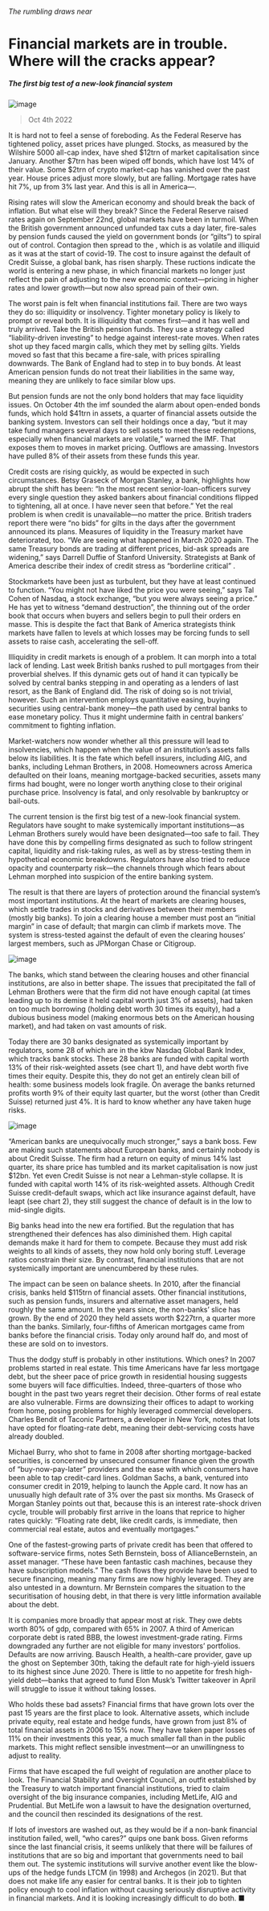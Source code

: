 ###### The rumbling draws near
# Financial markets are in trouble. Where will the cracks appear? 
##### The first big test of a new-look financial system 
![image](images/20221008_FND001.jpg) 
> Oct 4th 2022 
It is hard not to feel a sense of foreboding. As the Federal Reserve has tightened policy, asset prices have plunged. Stocks, as measured by the Wilshire 5000 all-cap index, have shed $12trn of market capitalisation since January. Another $7trn has been wiped off bonds, which have lost 14% of their value. Some $2trn of crypto market-cap has vanished over the past year. House prices adjust more slowly, but are falling. Mortgage rates have hit 7%, up from 3% last year. And this is all in America—.
Rising rates will slow the American economy and should break the back of inflation. But what else will they break? Since the Federal Reserve raised rates again on September 22nd, global markets have been in turmoil. When the British government announced unfunded tax cuts a day later, fire-sales by pension funds caused the yield on government bonds (or “gilts”) to spiral out of control. Contagion then spread to the , which is as volatile and illiquid as it was at the start of covid-19. The cost to insure against the default of Credit Suisse, a global bank, has risen sharply. These ructions indicate the world is entering a new phase, in which financial markets no longer just reflect the pain of adjusting to the new economic context—pricing in higher rates and lower growth—but now also spread pain of their own. 
The worst pain is felt when financial institutions fail. There are two ways they do so: illiquidity or insolvency. Tighter monetary policy is likely to prompt or reveal both. It is illiquidity that comes first—and it has well and truly arrived. Take the British pension funds. They use a strategy called “liability-driven investing” to hedge against interest-rate moves. When rates shot up they faced margin calls, which they met by selling gilts. Yields moved so fast that this became a fire-sale, with prices spiralling downwards. The Bank of England had to step in to buy bonds. At least American pension funds do not treat their liabilities in the same way, meaning they are unlikely to face similar blow ups.
But pension funds are not the only bond holders that may face liquidity issues. On October 4th the imf sounded the alarm about open-ended bonds funds, which hold $41trn in assets, a quarter of financial assets outside the banking system. Investors can sell their holdings once a day, “but it may take fund managers several days to sell assets to meet these redemptions, especially when financial markets are volatile,” warned the IMF. That exposes them to moves in market pricing. Outflows are amassing. Investors have pulled 8% of their assets from these funds this year. 
Credit costs are rising quickly, as would be expected in such circumstances. Betsy Graseck of Morgan Stanley, a bank, highlights how abrupt the shift has been: “In the most recent senior-loan-officers survey every single question they asked bankers about financial conditions flipped to tightening, all at once. I have never seen that before.” Yet the real problem is when credit is unavailable—no matter the price. British traders report there were “no bids” for gilts in the days after the government announced its plans. Measures of liquidity in the Treasury market have deteriorated, too. “We are seeing what happened in March 2020 again. The same Treasury bonds are trading at different prices, bid-ask spreads are widening,” says Darrell Duffie of Stanford University. Strategists at Bank of America describe their index of credit stress as “borderline critical” .
Stockmarkets have been just as turbulent, but they have at least continued to function. “You might not have liked the price you were seeing,” says Tal Cohen of Nasdaq, a stock exchange, “but you were always seeing a price.” He has yet to witness “demand destruction”, the thinning out of the order book that occurs when buyers and sellers begin to pull their orders en masse. This is despite the fact that Bank of America strategists think markets have fallen to levels at which losses may be forcing funds to sell assets to raise cash, accelerating the sell-off. 
Illiquidity in credit markets is enough of a problem. It can morph into a total lack of lending. Last week British banks rushed to pull mortgages from their proverbial shelves. If this dynamic gets out of hand it can typically be solved by central banks stepping in and operating as a lenders of last resort, as the Bank of England did. The risk of doing so is not trivial, however. Such an intervention employs quantitative easing, buying securities using central-bank money—the path used by central banks to ease monetary policy. Thus it might undermine faith in central bankers’ commitment to fighting inflation. 
Market-watchers now wonder whether all this pressure will lead to insolvencies, which happen when the value of an institution’s assets falls below its liabilities. It is the fate which befell insurers, including AIG, and banks, including Lehman Brothers, in 2008. Homeowners across America defaulted on their loans, meaning mortgage-backed securities, assets many firms had bought, were no longer worth anything close to their original purchase price. Insolvency is fatal, and only resolvable by bankruptcy or bail-outs. 
The current tension is the first big test of a new-look financial system. Regulators have sought to make systemically important institutions—as Lehman Brothers surely would have been designated—too safe to fail. They have done this by compelling firms designated as such to follow stringent capital, liquidity and risk-taking rules, as well as by stress-testing them in hypothetical economic breakdowns. Regulators have also tried to reduce opacity and counterparty risk—the channels through which fears about Lehman morphed into suspicion of the entire banking system. 
The result is that there are layers of protection around the financial system’s most important institutions. At the heart of markets are clearing houses, which settle trades in stocks and derivatives between their members (mostly big banks). To join a clearing house a member must post an “initial margin” in case of default; that margin can climb if markets move. The system is stress-tested against the default of even the clearing houses’ largest members, such as JPMorgan Chase or Citigroup. 
![image](images/20221008_FNC258.png) 

The banks, which stand between the clearing houses and other financial institutions, are also in better shape. The issues that precipitated the fall of Lehman Brothers were that the firm did not have enough capital (at times leading up to its demise it held capital worth just 3% of assets), had taken on too much borrowing (holding debt worth 30 times its equity), had a dubious business model (making enormous bets on the American housing market), and had taken on vast amounts of risk. 
Today there are 30 banks designated as systemically important by regulators, some 28 of which are in the kbw Nasdaq Global Bank Index, which tracks bank stocks. These 28 banks are funded with capital worth 13% of their risk-weighted assets (see chart 1), and have debt worth five times their equity. Despite this, they do not get an entirely clean bill of health: some business models look fragile. On average the banks returned profits worth 9% of their equity last quarter, but the worst (other than Credit Suisse) returned just 4%. It is hard to know whether any have taken huge risks. 
![image](images/20221008_FNC268.png) 

“American banks are unequivocally much stronger,” says a bank boss. Few are making such statements about European banks, and certainly nobody is about Credit Suisse. The firm had a return on equity of minus 14% last quarter, its share price has tumbled and its market capitalisation is now just $12bn. Yet even Credit Suisse is not near a Lehman-style collapse. It is funded with capital worth 14% of its risk-weighted assets. Although Credit Suisse credit-default swaps, which act like insurance against default, have leapt (see chart 2), they still suggest the chance of default is in the low to mid-single digits.
Big banks head into the new era fortified. But the regulation that has strengthened their defences has also diminished them. High capital demands make it hard for them to compete. Because they must add risk weights to all kinds of assets, they now hold only boring stuff. Leverage ratios constrain their size. By contrast, financial institutions that are not systemically important are unencumbered by these rules. 
The impact can be seen on balance sheets. In 2010, after the financial crisis, banks held $115trn of financial assets. Other financial institutions, such as pension funds, insurers and alternative asset managers, held roughly the same amount. In the years since, the non-banks’ slice has grown. By the end of 2020 they held assets worth $227trn, a quarter more than the banks. Similarly, four-fifths of American mortgages came from banks before the financial crisis. Today only around half do, and most of these are sold on to investors.
Thus the dodgy stuff is probably in other institutions. Which ones? In 2007 problems started in real estate. This time Americans have far less mortgage debt, but the sheer pace of price growth in residential housing suggests some buyers will face difficulties. Indeed, three-quarters of those who bought in the past two years regret their decision. Other forms of real estate are also vulnerable. Firms are downsizing their offices to adapt to working from home, posing problems for highly leveraged commercial developers. Charles Bendit of Taconic Partners, a developer in New York, notes that lots have opted for floating-rate debt, meaning their debt-servicing costs have already doubled. 
Michael Burry, who shot to fame in 2008 after shorting mortgage-backed securities, is concerned by unsecured consumer finance given the growth of “buy-now-pay-later” providers and the ease with which consumers have been able to tap credit-card lines. Goldman Sachs, a bank, ventured into consumer credit in 2019, helping to launch the Apple card. It now has an unusually high default rate of 3% over the past six months. Ms Graseck of Morgan Stanley points out that, because this is an interest rate-shock driven cycle, trouble will probably first arrive in the loans that reprice to higher rates quickly: “Floating rate debt, like credit cards, is immediate, then commercial real estate, autos and eventually mortgages.”
One of the fastest-growing parts of private credit has been that offered to software-service firms, notes Seth Bernstein, boss of AllianceBernstein, an asset manager. “These have been fantastic cash machines, because they have subscription models.” The cash flows they provide have been used to secure financing, meaning many firms are now highly leveraged. They are also untested in a downturn. Mr Bernstein compares the situation to the securitisation of housing debt, in that there is very little information available about the debt. 
It is companies more broadly that appear most at risk. They owe debts worth 80% of gdp, compared with 65% in 2007. A third of American corporate debt is rated BBB, the lowest investment-grade rating. Firms downgraded any further are not eligible for many investors’ portfolios. Defaults are now arriving. Bausch Health, a health-care provider, gave up the ghost on September 30th, taking the default rate for high-yield issuers to its highest since June 2020. There is little to no appetite for fresh high-yield debt—banks that agreed to fund Elon Musk’s Twitter takeover in April will struggle to issue it without taking losses.
Who holds these bad assets? Financial firms that have grown lots over the past 15 years are the first place to look. Alternative assets, which include private equity, real estate and hedge funds, have grown from just 8% of total financial assets in 2006 to 15% now. They have taken paper losses of 11% on their investments this year, a much smaller fall than in the public markets. This might reflect sensible investment—or an unwillingness to adjust to reality. 
Firms that have escaped the full weight of regulation are another place to look. The Financial Stability and Oversight Council, an outfit established by the Treasury to watch important financial institutions, tried to claim oversight of the big insurance companies, including MetLife, AIG and Prudential. But MetLife won a lawsuit to have the designation overturned, and the council then rescinded its designations of the rest.
If lots of investors are washed out, as they would be if a non-bank financial institution failed, well, “who cares?” quips one bank boss. Given reforms since the last financial crisis, it seems unlikely that there will be failures of institutions that are so big and important that governments need to bail them out. The systemic institutions will survive another event like the blow-ups of the hedge funds LTCM (in 1998) and Archegos (in 2021). But that does not make life any easier for central banks. It is their job to tighten policy enough to cool inflation without causing seriously disruptive activity in financial markets. And it is looking increasingly difficult to do both. ■

